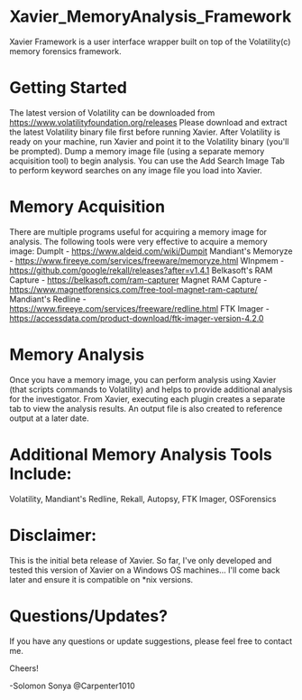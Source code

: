 # Xavier_MemoryAnalysis_Framework 


Xavier Framework is a user interface wrapper built on top of the Volatility(c) memory forensics framework.

Getting Started
=====================================================
The latest version of Volatility can be downloaded from https://www.volatilityfoundation.org/releases
Please download and extract the latest Volatility binary file first before running Xavier.
After Volatility is ready on your machine, run Xavier and point it to the Volatility binary (you'll be prompted).
Dump a memory image file (using a separate memory acquisition tool) to begin analysis.
You can use the Add Search Image Tab to perform keyword searches on any image file you load into Xavier.

Memory Acquisition
=====================================================
There are multiple programs useful for acquiring a memory image for analysis.
The following tools were very effective to acquire a memory image:
	DumpIt - https://www.aldeid.com/wiki/Dumpit
	Mandiant's Memoryze - https://www.fireeye.com/services/freeware/memoryze.html
	WInpmem - https://github.com/google/rekall/releases?after=v1.4.1
	Belkasoft's RAM Capture - https://belkasoft.com/ram-capturer
	Magnet RAM Capture - https://www.magnetforensics.com/free-tool-magnet-ram-capture/
	Mandiant's Redline - https://www.fireeye.com/services/freeware/redline.html
	FTK Imager - https://accessdata.com/product-download/ftk-imager-version-4.2.0

Memory Analysis
=====================================================
Once you have a memory image, you can perform analysis using Xavier (that scripts commands to Volatility)
and helps to provide additional analysis for the investigator. From Xavier, executing each plugin creates 
a separate tab to view the analysis results. An output file is also created to reference output at a later date.

Additional Memory Analysis Tools Include:
=====================================================
Volatility, Mandiant's Redline, Rekall, Autopsy, FTK Imager, OSForensics

Disclaimer:
=====================================================
This is the initial beta release of Xavier.
So far, I've only developed and tested this version of Xavier on a Windows OS machines...
I'll come back later and ensure it is compatible on *nix versions.

Questions/Updates?
=====================================================
If you have any questions or update suggestions, please feel free to contact me.

Cheers!

-Solomon Sonya @Carpenter1010
